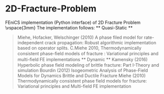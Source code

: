 # 2D-Fracture-Problem
FEniCS implementation (Python interface) of 2D Fracture Problem \vspace{3mm}
The implementation follows:
** Quasi-Static **
> Miehe, Hofacker, Welschinger (2010) A phase filed model for rate-independent crack propagation: Robust algorithmic implementation based on operator splits. 
> C.Miehe 2010, Thermodynamically consistent phase-ﬁeld models of fracture : Variational principles and multi-ﬁeld FE implementations 
** Dynamic **
> Kamensky (2016) Hyperbolic phase field modeling of brittle fracture: Part I-Theory and simulation
> Bourdin (2012) Isogeometric Analysis of Phase-Field Models for Dynamics Brittle and Ductile Fracture
> Miehe (2010) Thermodynamically consistent phase field models for fracture: Variational principles and Multi-field FE implementation





